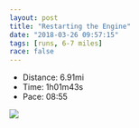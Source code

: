 ```yaml
---
layout: post
title: "Restarting the Engine"
date: "2018-03-26 09:57:15"
tags: [runs, 6-7 miles]
race: false
---
```

<ul>
 <li>Distance: 6.91mi</li>
 <li>Time: 1h01m43s</li>
 <li>Pace: 08:55</li>
</ul>

<img src='https://maps.googleapis.com/maps/api/staticmap?maptype=roadmap&path=enc:uhrwFzmubMt@xAg@rP{OMsAnJQaF}]qAqH_Eym@_HqEfJcEeEyZkIck@u^iGgEsA}GsFwEz@n@kFwBiAtD|@iD~Bv@cRgMx[zS~C|GfIjHjn@l`@bQ~Ee@dCjBqBfH`EfAeFvHhAjC{K`HlFrWfEpI~Dng@^sA_WfB_@@qExBe@&key=AIzaSyC1MId7bFpkLXNAaYhBSTb8jLyiSqzbDtM&size=800x800&markers=color:yellow|label:S|40.73115,-74.00686&markers=color:green|label:F|40.73186999999999,-74.00527'>
